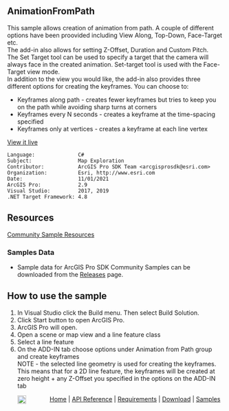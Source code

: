 ## AnimationFromPath

<!-- TODO: Write a brief abstract explaining this sample -->
This sample allows creation of animation from path. A couple of different options have been proovided including View Along, Top-Down, Face-Target etc.  
The add-in also allows for setting Z-Offset, Duration and Custom Pitch.  
The Set Target tool can be used to specify a target that the camera will always face in the created animation. Set-target tool is used with the Face-Target view mode.  
In addition to the view you would like, the add-in also provides three different options for creating the keyframes. You can choose to:  
- Keyframes along path - creates fewer keyframes but tries to keep you on the path    while avoiding sharp turns at corners  
- Keyframes every N seconds - creates a keyframe at the time-spacing specified  
- Keyframes only at vertices - creates a keyframe at each line vertex  
  


<a href="http://pro.arcgis.com/en/pro-app/sdk/" target="_blank">View it live</a>

<!-- TODO: Fill this section below with metadata about this sample-->
```
Language:              C#
Subject:               Map Exploration
Contributor:           ArcGIS Pro SDK Team <arcgisprosdk@esri.com>
Organization:          Esri, http://www.esri.com
Date:                  11/01/2021
ArcGIS Pro:            2.9
Visual Studio:         2017, 2019
.NET Target Framework: 4.8
```

## Resources

[Community Sample Resources](https://github.com/Esri/arcgis-pro-sdk-community-samples#resources)

### Samples Data

* Sample data for ArcGIS Pro SDK Community Samples can be downloaded from the [Releases](https://github.com/Esri/arcgis-pro-sdk-community-samples/releases) page.  

## How to use the sample
<!-- TODO: Explain how this sample can be used. To use images in this section, create the image file in your sample project's screenshots folder. Use relative url to link to this image using this syntax: ![My sample Image](FacePage/SampleImage.png) -->
1. In Visual Studio click the Build menu. Then select Build Solution.  
1. Click Start button to open ArcGIS Pro.  
1. ArcGIS Pro will open.   
1. Open a scene or map view and a line feature class  
1. Select a line feature  
1. On the ADD-IN tab choose options under Animation from Path group and create keyframes  
NOTE - the selected line geometry is used for creating the keyframes. This means that  for a 2D line feature, the keyframes will be created at zero height + any Z-Offset you  specified in the options on the ADD-IN tab  
  


<!-- End -->

&nbsp;&nbsp;&nbsp;&nbsp;&nbsp;&nbsp;<img src="https://esri.github.io/arcgis-pro-sdk/images/ArcGISPro.png"  alt="ArcGIS Pro SDK for Microsoft .NET Framework" height = "20" width = "20" align="top"  >
&nbsp;&nbsp;&nbsp;&nbsp;&nbsp;&nbsp;&nbsp;&nbsp;&nbsp;&nbsp;&nbsp;&nbsp;
[Home](https://github.com/Esri/arcgis-pro-sdk/wiki) | <a href="https://pro.arcgis.com/en/pro-app/latest/sdk/api-reference" target="_blank">API Reference</a> | [Requirements](https://github.com/Esri/arcgis-pro-sdk/wiki#requirements) | [Download](https://github.com/Esri/arcgis-pro-sdk/wiki#installing-arcgis-pro-sdk-for-net) | <a href="https://github.com/esri/arcgis-pro-sdk-community-samples" target="_blank">Samples</a>
